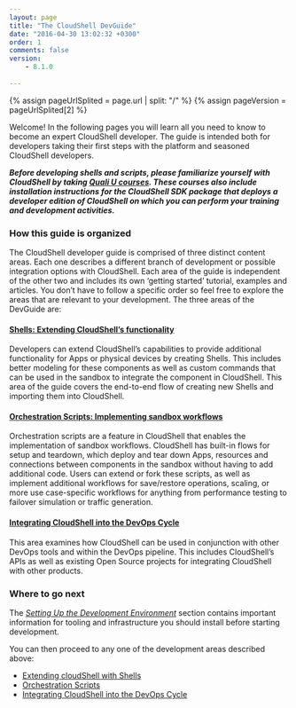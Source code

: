```yaml
---
layout: page
title: "The CloudShell DevGuide"
date: "2016-04-30 13:02:32 +0300"
order: 1
comments: false
version:
    - 8.1.0
    
---
```


{% assign pageUrlSplited = page.url | split: "/" %}
{% assign pageVersion = pageUrlSplited[2] %}

Welcome! In the following pages you will learn all you need to know to become an expert CloudShell developer. The guide is intended both for developers taking their first steps with the platform and seasoned CloudShell developers.

_**Before developing shells and scripts, please familiarize yourself with CloudShell by taking [Quali U courses](http://courses.quali.com). These courses also include installation instructions for the CloudShell SDK package that deploys a developer edition of CloudShell on which you can perform your training and development activities.**_

### How this guide is organized

The CloudShell developer guide is comprised of three distinct content areas. Each one describes a different branch of development or possible integration options with CloudShell. Each area of the guide is independent of the other two and includes its own ‘getting started’ tutorial, examples and articles. You don’t have to follow a specific order so feel free to explore the areas that are relevant to your development. The three areas of the DevGuide are:

#### [Shells: Extending CloudShell’s functionality]({{site.baseurl}}/shells/{{pageVersion}}/getting-started.html)

Developers can extend CloudShell’s capabilities to provide additional functionality for Apps or physical devices by creating Shells. This includes better modeling for these components as well as custom commands that can be used in the sandbox to integrate the component in CloudShell. This area of the guide covers the end-to-end flow of creating new Shells and importing them into CloudShell.


#### [Orchestration Scripts: Implementing sandbox workflows]({{site.baseurl}}/orchestration/{{pageVersion}}/getting-started.html)

Orchestration scripts are a feature in CloudShell that enables the implementation of sandbox workflows. CloudShell has built-in flows for setup and teardown, which deploy and tear down Apps, resources and connections between components in the sandbox without having to add additional code. Users can extend or fork these scripts, as well as implement additional workflows for save/restore operations, scaling, or more use case-specific workflows for anything from performance testing to failover simulation or traffic generation.


#### [Integrating CloudShell into the DevOps Cycle]({{site.baseurl}}/devops/{{pageVersion}}/devops-integration.html)

This area examines how CloudShell can be used in conjunction with other DevOps tools and within the DevOps pipeline. This includes CloudShell’s APIs as well as existing Open Source projects for integrating CloudShell with other products.

### Where to go next

The _[Setting Up the Development Environment]({{site.baseurl}}/introduction/{{pageVersion}}/setting-up-the-development-ide.html)_ section contains important information for tooling and infrastructure you should install before starting development.

You can then proceed to any one of the development areas described above:

* [Extending cloudShell with Shells]({{site.baseurl}}/shells/{{pageVersion}}/getting-started.html)
* [Orchestration Scripts]({{site.baseurl}}/orchestration/{{pageVersion}}/getting-started.html)
* [Integrating CloudShell into the DevOps Cycle]({{site.baseurl}}/devops/{{pageVersion}}/devops-integration.html)

